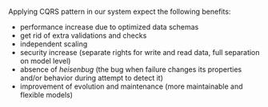 Applying CQRS pattern in our system expect the following benefits:           
- performance increase due to optimized data schemas
- get rid of extra validations and checks
- independent scaling
- security increase (separate rights for write and read data, full separation on model level)
- absence of _heisenbug_ (the bug when failure changes its properties and/or behavior during attempt to detect it)
- improvement of evolution and maintenance (more maintainable and flexible models)